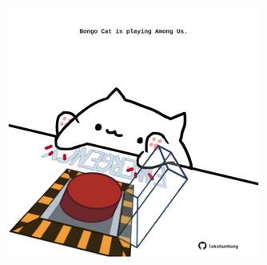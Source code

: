 <!-- built at 09/10/2022, 11:01:05 UTC -->
<p align="center">
  <img width="500" height="500" src="./ReadmeImage.svg">
</p>
